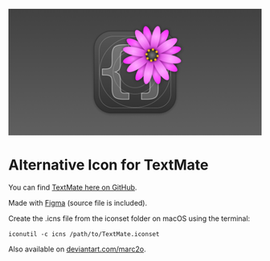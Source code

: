 ![TextMate macOS icon](tmicon-preview.png)

# Alternative Icon for TextMate

You can find [TextMate here on GitHub](https://github.com/textmate/textmate).

Made with [Figma](https://www.figma.com) (source file is included).

Create the .icns file from the iconset folder on macOS using the terminal:

	iconutil -c icns /path/to/TextMate.iconset  

Also available on [deviantart.com/marc2o](https://www.deviantart.com/marc2o/art/TextMate-macOS-Icon-911573386).
